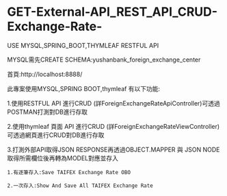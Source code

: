 # GET-External-API_REST_API_CRUD-Exchange-Rate-
USE MYSQL,SPRING_BOOT,THYMLEAF RESTFUL API

MYSQL需先CREATE SCHEMA:yushanbank_foreign_exchange_center

首頁:http://localhost:8888/

此專案使用MYSQL,SPRING BOOT,thymleaf
有以下功能:

1.使用RESTFUL API 進行CRUD (詳ForeignExchangeRateApiController)可透過POSTMAN打測對DB進行存取

2.使用thymleaf 頁面 API 進行CRUD (詳ForeignExchangeRateViewController)可透過網頁進行CRUD對DB進行存取

3.打測外部API取得JSON RESPONSE再透過OBJECT.MAPPER 與 JSON NODE取得所需欄位後再轉為MODEL對應<ForeignExchangeRate>並存入
  
    1.有逐筆存入:Save TAIFEX Exchange Rate OBO
  
    2.一次存入:Show And Save All TAIFEX Exchange Rate
